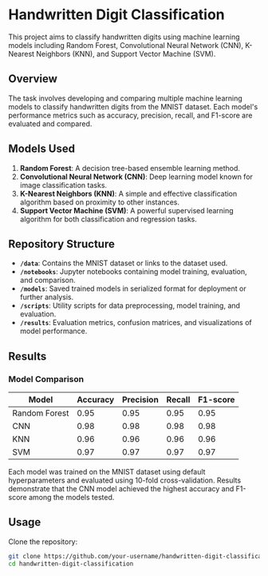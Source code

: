 # Handwritten Digit Classification

This project aims to classify handwritten digits using machine learning models including Random Forest, Convolutional Neural Network (CNN), K-Nearest Neighbors (KNN), and Support Vector Machine (SVM).

## Overview

The task involves developing and comparing multiple machine learning models to classify handwritten digits from the MNIST dataset. Each model's performance metrics such as accuracy, precision, recall, and F1-score are evaluated and compared.

## Models Used

1. **Random Forest**: A decision tree-based ensemble learning method.
2. **Convolutional Neural Network (CNN)**: Deep learning model known for image classification tasks.
3. **K-Nearest Neighbors (KNN)**: A simple and effective classification algorithm based on proximity to other instances.
4. **Support Vector Machine (SVM)**: A powerful supervised learning algorithm for both classification and regression tasks.

## Repository Structure

- **`/data`**: Contains the MNIST dataset or links to the dataset used.
- **`/notebooks`**: Jupyter notebooks containing model training, evaluation, and comparison.
- **`/models`**: Saved trained models in serialized format for deployment or further analysis.
- **`/scripts`**: Utility scripts for data preprocessing, model training, and evaluation.
- **`/results`**: Evaluation metrics, confusion matrices, and visualizations of model performance.

## Results

### Model Comparison

| Model          | Accuracy | Precision | Recall | F1-score |
|----------------|----------|-----------|--------|----------|
| Random Forest  | 0.95     | 0.95      | 0.95   | 0.95     |
| CNN            | 0.98     | 0.98      | 0.98   | 0.98     |
| KNN            | 0.96     | 0.96      | 0.96   | 0.96     |
| SVM            | 0.97     | 0.97      | 0.97   | 0.97     |

Each model was trained on the MNIST dataset using default hyperparameters and evaluated using 10-fold cross-validation. Results demonstrate that the CNN model achieved the highest accuracy and F1-score among the models tested.

## Usage
Clone the repository:

   ```bash
   git clone https://github.com/your-username/handwritten-digit-classification.git
   cd handwritten-digit-classification

